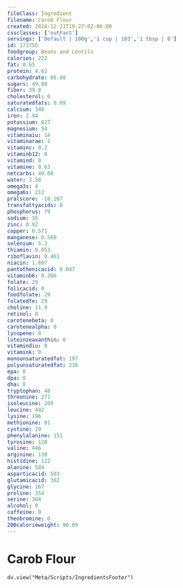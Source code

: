 ```yaml
---
fileClass: Ingredient
filename: Carob Flour
created: 2024-12-21T19:27:02-06:00
cssclasses: ['nutFact']
servings: ['Default | 100g','1 cup | 103','1 tbsp | 6']
id: 173755
foodgroup: Beans and Lentils
calories: 222
fat: 0.65
protein: 4.62
carbohydrate: 88.88
sugars: 49.08
fiber: 39.8
cholesterol: 0
saturatedfats: 0.09
calcium: 348
iron: 2.94
potassium: 827
magnesium: 54
vitaminaiu: 14
vitaminarae: 1
vitaminc: 0.2
vitaminb12: 0
vitamind: 0
vitamine: 0.63
netcarbs: 49.08
water: 3.58
omega3s: 4
omega6s: 212
pralscore: -18.207
transfattyacids: 0
phosphorus: 79
sodium: 35
zinc: 0.92
copper: 0.571
manganese: 0.508
selenium: 5.3
thiamin: 0.053
riboflavin: 0.461
niacin: 1.897
pantothenicacid: 0.047
vitaminb6: 0.366
folate: 29
folicacid: 0
foodfolate: 29
folatedfe: 29
choline: 11.9
retinol: 0
carotenebeta: 8
carotenealpha: 0
lycopene: 0
luteinzeaxanthin: 0
vitamindiu: 0
vitamink: 0
monounsaturatedfat: 197
polyunsaturatedfat: 216
epa: 0
dpa: 0
dha: 0
tryptophan: 48
threonine: 271
isoleucine: 209
leucine: 442
lysine: 196
methionine: 81
cystine: 29
phenylalanine: 151
tyrosine: 120
valine: 446
arginine: 130
histidine: 122
alanine: 584
asparticacid: 503
glutamicacid: 362
glycine: 267
proline: 354
serine: 304
alcohol: 0
caffeine: 0
theobromine: 0
200calorieweight: 90.09
---
```


# Carob Flour

```dataviewjs
dv.view("Meta/Scripts/IngredientsFooter")
```